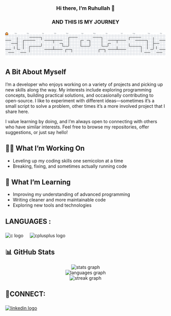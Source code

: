  <h3 align="center"> Hi there, I’m Ruhullah 👋</h3>

###

<h3 align="center">AND THIS IS MY JOURNEY</h3>

###

<picture>
  <source media="(prefers-color-scheme: dark)" srcset="https://raw.githubusercontent.com/MRuhullah/MRuhullah/output/pacman-contribution-graph-dark.svg">
  <source media="(prefers-color-scheme: light)" srcset="https://raw.githubusercontent.com/MRuhullah/MRuhullah/output/pacman-contribution-graph.svg">
  <img alt="pacman contribution graph" src="https://raw.githubusercontent.com/MRuhullah/MRuhullah/output/pacman-contribution-graph.svg">
</picture>

###
  ## A Bit About Myself

I’m a developer who enjoys working on a variety of projects and picking up new skills along the way. My interests include exploring programming concepts, building practical solutions, and occasionally contributing to open-source. I like to experiment with different ideas—sometimes it’s a small script to solve a problem, other times it’s a more involved project that I share here.

I value learning by doing, and I’m always open to connecting with others who have similar interests. Feel free to browse my repositories, offer suggestions, or just say hello!

## 🧑‍💻 What I’m Working On
- Leveling up my coding skills one semicolon at a time
- Breaking, fixing, and sometimes actually running code
 
## 🌱 What I’m Learning
- Improving my understanding of advanced programming  
- Writing cleaner and more maintainable code   
- Exploring new tools and technologies
###

<h2 align="left">LANGUAGES :</h2>

###

<div align="left">
  <img src="https://cdn.jsdelivr.net/gh/devicons/devicon/icons/c/c-original.svg" height="30" alt="c logo"  />
  <img width="12" />
  <img src="https://cdn.jsdelivr.net/gh/devicons/devicon/icons/cplusplus/cplusplus-original.svg" height="30" alt="cplusplus logo"  />
</div>

###

 ## 📊 GitHub Stats
 
 <div align="center">
  <img src="https://github-readme-stats.vercel.app/api?username=MRuhullah&hide_title=false&hide_rank=false&show_icons=true&include_all_commits=true&count_private=true&disable_animations=false&theme=tokyonight&locale=en&hide_border=false" height="150" alt="stats graph"  />
  <div align="center"> 
     <img src="https://github-readme-stats.vercel.app/api/top-langs?username=MRuhullah&locale=en&hide_title=false&layout=compact&card_width=320&langs_count=5&theme=tokyonight&hide_border=false" height="150" alt="languages graph"  />
   <div align="center">
    <img src="https://streak-stats.demolab.com?user=MRuhullah&locale=en&mode=daily&theme=tokyonight&hide_border=false&border_radius=5" height="150" alt="streak graph"  />
</div>
  

###
###

<h2 align="left">🔗CONNECT:</h2>

###

 <div align="left">
  <a href="https://www.linkedin.com/in/qazi-muhammad-ateeb-233375366/" target="_blank">
    <img src="https://raw.githubusercontent.com/maurodesouza/profile-readme-generator/master/src/assets/icons/social/linkedin/default.svg" width="52" height="40" alt="linkedin logo"  />
  </a>
</div>

###

###

